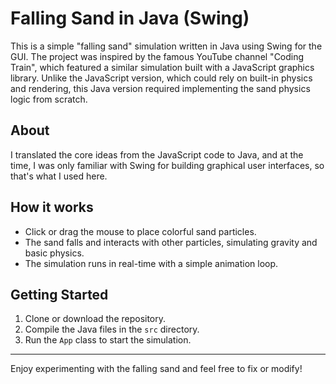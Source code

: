 # Falling Sand in Java (Swing)

This is a simple "falling sand" simulation written in Java using Swing for the GUI. The project was inspired by the famous YouTube channel "Coding Train", which featured a similar simulation built with a JavaScript graphics library. Unlike the JavaScript version, which could rely on built-in physics and rendering, this Java version required implementing the sand physics logic from scratch.

## About

I translated the core ideas from the JavaScript code to Java, and at the time, I was only familiar with Swing for building graphical user interfaces, so that's what I used here.

## How it works

- Click or drag the mouse to place colorful sand particles.
- The sand falls and interacts with other particles, simulating gravity and basic physics.
- The simulation runs in real-time with a simple animation loop.

## Getting Started

1. Clone or download the repository.
2. Compile the Java files in the `src` directory.
3. Run the `App` class to start the simulation.

---
Enjoy experimenting with the falling sand and feel free to fix or modify!
